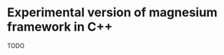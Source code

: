 Experimental version of magnesium framework in C++
==================================================

TODO

